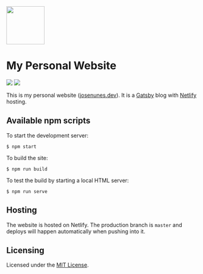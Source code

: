 <img src="https://raw.githubusercontent.com/jcmnunes/josenunesxyz/master/src/favicon.png" width="100px" height="100px">

# My Personal Website

<div>
    <a href="https://github.com/prettier/prettier"><img src="https://img.shields.io/badge/code_style-prettier-ff69b4.svg?style=flat-square" /></a>
    <a href="https://github.com/styled-components/styled-components"><img src="https://img.shields.io/badge/style-%F0%9F%92%85%20styled--components-orange.svg?colorB=daa357&colorA=db748e" /></a>
</div>

This is my personal website ([josenunes.dev](https://www.josenunes.dev/)). It is
a [Gatsby](https://www.gatsbyjs.org/) blog with
[Netlify](https://www.netlify.com) hosting.

## Available npm scripts

To start the development server:

```
$ npm start
```

To build the site:

```
$ npm run build
```

To test the build by starting a local HTML server:

```
$ npm run serve
```

## Hosting

The website is hosted on Netlify. The production branch is `master` and deploys
will happen automatically when pushing into it.

## Licensing

Licensed under the [MIT License](./LICENSE).
